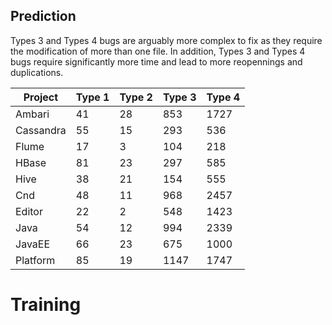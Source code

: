 ## Prediction

Types 3 and Types 4 bugs are arguably more complex to fix as they require the modification of more than one file.
In addition, Types 3 and Types 4 bugs require significantly more time and lead to more reopennings and duplications.

| Project   | Type 1 | Type 2 | Type 3 | Type 4 |
|-----------|--------|--------|--------|--------|
| Ambari    | 41     | 28     | 853    | 1727   |
| Cassandra | 55     | 15     | 293    | 536    |
| Flume     | 17     | 3      | 104    | 218    |
| HBase     | 81     | 23     | 297    | 585    |
| Hive      | 38     | 21     | 154    | 555    |
| Cnd       | 48     | 11     | 968    | 2457   |
| Editor    | 22     | 2      | 548    | 1423   |
| Java      | 54     | 12     | 994    | 2339   |
| JavaEE    | 66     | 23     | 675    | 1000   |
| Platform  | 85     | 19     | 1147   | 1747   |



# Training

